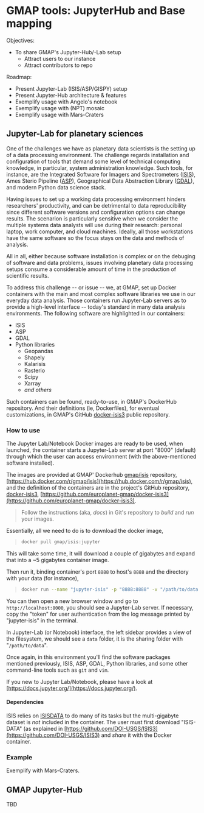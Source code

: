# GMAP tools: JupyterHub and Base mapping

Objectives:

- To share GMAP's Jupyter-Hub/-Lab setup
  * Attract users to our instance
  * Attract contributors to repo

Roadmap:

- Present Jupyter-Lab (ISIS/ASP/GISPY) setup
- Present Jupyter-Hub architecture & features
- Exemplify usage with Angelo's notebook
- Exemplify usage with (NPT) mosaic
- Exemplify usage with Mars-Craters

## Jupyter-Lab for planetary sciences
[ISIS]: https://github.com/DOI-USGS/ISIS3
[ASP]: https://github.com/NeoGeographyToolkit/StereoPipeline
[GDAL]: https://gdal.org/
[docker-isis3]: https://github.com/europlanet-gmap/docker-isis3

One of the challenges we have as planetary data scientists is the setting up of a data processing environment.
The challenge regards installation and configuration of tools that demand some level of technical computing knowledge,
in particular, system administration knowledge.
Such tools, for instance, are the Integrated Software for Imagers and Spectrometers ([ISIS][]), Ames Sterio Pipeline ([ASP][]),
Geographical Data Abstraction Library ([GDAL][]), and modern Python data science stack.

Having issues to set up a working data processing environment hinders researchers' productivity, and can be detrimental
to data reproducibility since different software versions and configuration options can change results.
The scenarion is particularly sensitive when we consider the multiple systems data analysts will use during their research:
personal laptop, work computer, and cloud machines. Ideally, all those workstations have the same software so the focus
stays on the data and methods of analysis.

All in all, either because software installation is complex or on the debuging of software and data problems,
issues involving planetary data processing setups consume a considerable amount of time in the production
of scientific results.

To address this challenge -- or issue -- we, at GMAP, set up Docker containers with the main and most complex software
libraries we use in our everyday data analysis. Those containers run Jupyter-Lab servers as to provide a high-level
interface -- today's standard in many data analysis environments. The following software are highlighted in our containers:

- ISIS
- ASP
- GDAL
- Python libraries
  * Geopandas
  * Shapely
  * Kalarisis
  * Rasterio
  * Scipy
  * Xarray
  * _and others_

Such containers can be found, ready-to-use, in GMAP's DockerHub repository. And their definitions (ie, Dockerfiles),
for eventual customizations, in GMAP's GitHub [docker-isis3][] public repository.

### How to use 
[gmap/isis]: https://hub.docker.com/r/gmap/isis

The Jupyter Lab/Notebook Docker images are ready to be used, when launched, the container starts a Jupyter-Lab server
at port "8000" (default) through which the user can access environment (with the above-mentioned software installed).

The images are provided at GMAP' Dockerhub [gmap/isis][] repository, 
[https://hub.docker.com/r/gmap/isis](https://hub.docker.com/r/gmap/isis), 
and the definition of the containers are in the project's GitHub repository,
[docker-isis3][], [https://github.com/europlanet-gmap/docker-isis3](https://github.com/europlanet-gmap/docker-isis3).

> Follow the instructions (aka, *docs*) in Git's repository to *build* and *run* your images.

Essentially, all we need to do is to download the docker image,
> ```bash
> docker pull gmap/isis:jupyter
> ```

This will take some time, it will download a couple of gigabytes and expand that into a ~5 gigabytes container image.

Then run it, binding container's port `8888` to host's `8888` and the directory with your data (for instance),
> ```bash
> docker run --name "jupyter-isis" -p "8888:8888" -v "/path/to/data:/home/jovyan/data" gmap/isis:jupyter
> ```

You can then open a new browser window and go to `http://localhost:8000`, you should see a Jupyter-Lab server.
If necessary, copy the "token" for user authentication from the log message printed by "jupyter-isis" in the terminal.

In Jupyter-Lab (or Notebook) interface, the left sidebar provides a view of the filesystem, we should see a `data` folder,
it is the sharing folder with "`/path/to/data`".

Once again, in this environment you'll find the software packages mentioned previously, ISIS, ASP, GDAL, Python libraries,
and some other command-line tools such as `git` and `vim`.

If you new to Jupyter Lab/Notebook, please have a look at [https://docs.jupyter.org/](https://docs.jupyter.org/).


#### Dependencies
[ISISDATA]: https://github.com/DOI-USGS/ISIS3/blob/dev/README.md#The-ISIS-Data-Area

ISIS relies on [ISISDATA][] to do many of its tasks but the multi-gigabyte dataset is *not* included in the container.
The user must first download "ISIS-DATA" (as explained in [https://github.com/DOI-USGS/ISIS3](https://github.com/DOI-USGS/ISIS3) 
and *share* it with the Docker container.


### Example 

Exemplify with Mars-Craters.


## GMAP Jupyter-Hub

TBD
